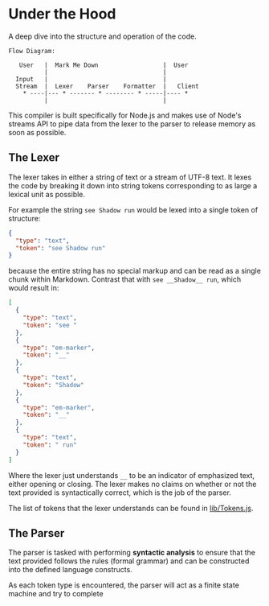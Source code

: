 # Under the Hood

A deep dive into the structure and operation of the code.

    Flow Diagram:

       User   |  Mark Me Down                  |  User
              |                                |
      Input   |                                |
      Stream  |  Lexer    Parser    Formatter  |   Client
        * ----|--- * ------- * -------- * -----|---- *
              |                                |

This compiler is built specifically for Node.js and makes use of Node's streams
API to pipe data from the lexer to the parser to release memory as soon as possible.


## The Lexer

The lexer takes in either a string of text or a stream of UTF-8 text.  It lexes
the code by breaking it down into string tokens corresponding to as large a lexical
unit as possible.

For example the string `see Shadow run` would be lexed into a single token of
structure:

```json
{
  "type": "text",
  "token": "see Shadow run"
}
```

because the entire string has no special markup and can be read as a single chunk
within Markdown.  Contrast that with `see __Shadow__ run`, which would result in:

```json
[
  {
    "type": "text",
    "token": "see "
  },
  {
    "type": "em-marker",
    "token": "__"
  },
  {
    "type": "text",
    "token": "Shadow"
  },
  {
    "type": "em-marker",
    "token": "__"
  },
  {
    "type": "text",
    "token": " run"
  }
]
```

Where the lexer just understands `__` to be an indicator of emphasized text, either
opening or closing.  The lexer makes no claims on whether or not the text provided
is syntactically correct, which is the job of the parser.

The list of tokens that the lexer understands can be found in [lib/Tokens.js](/lib/Tokens.js).


## The Parser

The parser is tasked with performing __syntactic analysis__ to ensure that the
text provided follows the rules (formal grammar) and can be constructed into the
defined language constructs.

As each token type is encountered, the parser will act as a finite state machine
and try to complete 

